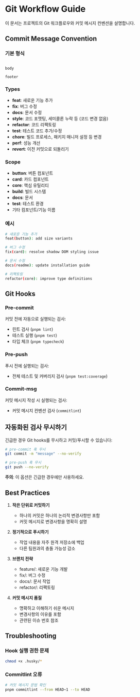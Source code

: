 # Git Workflow Guide

이 문서는 프로젝트의 Git 워크플로우와 커밋 메시지 컨벤션을 설명합니다.

## Commit Message Convention

### 기본 형식
```type(scope): subject

body

footer
```

### Types
- **feat**: 새로운 기능 추가
- **fix**: 버그 수정
- **docs**: 문서 수정
- **style**: 코드 포맷팅, 세미콜론 누락 등 (코드 변경 없음)
- **refactor**: 코드 리팩토링
- **test**: 테스트 코드 추가/수정
- **chore**: 빌드 프로세스, 패키지 매니저 설정 등 변경
- **perf**: 성능 개선
- **revert**: 이전 커밋으로 되돌리기

### Scope
- **button**: 버튼 컴포넌트
- **card**: 카드 컴포넌트
- **core**: 핵심 유틸리티
- **build**: 빌드 시스템
- **docs**: 문서
- **test**: 테스트 환경
- 기타 컴포넌트/기능 이름

### 예시
```bash
# 새로운 기능 추가
feat(button): add size variants

# 버그 수정
fix(card): resolve shadow DOM styling issue

# 문서 수정
docs(readme): update installation guide

# 리팩토링
refactor(core): improve type definitions
```

## Git Hooks

### Pre-commit
커밋 전에 자동으로 실행되는 검사:
- 린트 검사 (`pnpm lint`)
- 테스트 실행 (`pnpm test`)
- 타입 체크 (`pnpm typecheck`)

### Pre-push
푸시 전에 실행되는 검사:
- 전체 테스트 및 커버리지 검사 (`pnpm test:coverage`)

### Commit-msg
커밋 메시지 작성 시 실행되는 검사:
- 커밋 메시지 컨벤션 검사 (`commitlint`)

## 자동화된 검사 무시하기

긴급한 경우 Git hooks를 무시하고 커밋/푸시할 수 있습니다:

```bash
# pre-commit 훅 무시
git commit -m "message" --no-verify

# pre-push 훅 무시
git push --no-verify
```

**주의**: 이 옵션은 긴급한 경우에만 사용하세요.

## Best Practices

1. **작은 단위로 커밋하기**
   - 하나의 커밋은 하나의 논리적 변경사항만 포함
   - 커밋 메시지로 변경사항을 명확히 설명

2. **정기적으로 푸시하기**
   - 작업 내용을 자주 원격 저장소에 백업
   - 다른 팀원과의 충돌 가능성 감소

3. **브랜치 전략**
   - feature/: 새로운 기능 개발
   - fix/: 버그 수정
   - docs/: 문서 작업
   - refactor/: 리팩토링

4. **커밋 메시지 품질**
   - 명확하고 이해하기 쉬운 메시지
   - 변경사항의 이유를 포함
   - 관련된 이슈 번호 참조

## Troubleshooting

### Hook 실행 권한 문제
```bash
chmod +x .husky/*
```

### Commitlint 오류
```bash
# 커밋 메시지 문법 확인
pnpm commitlint --from HEAD~1 --to HEAD
```